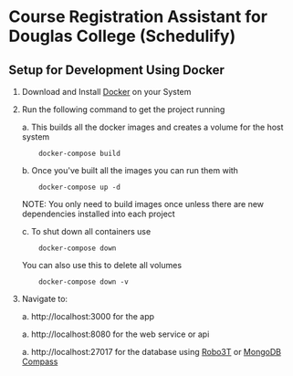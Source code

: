 # Course Registration Assistant for Douglas College (Schedulify)

## Setup for Development Using Docker

1.  Download and Install [Docker](https://www.docker.com/get-started) on your System

2. Run the following command to get the project running

    a. This builds all the docker images and creates a volume for the host system
   
    ```
        docker-compose build
    ```


    b.  Once you've built all the images you can run them with
    ```
        docker-compose up -d
    ```

    NOTE: You only need to build images once unless there are new dependencies installed into each project

    c. To shut down all containers use
    ```
        docker-compose down
    ```
    
    You can also use this to delete all volumes
    ```
        docker-compose down -v
    ```



3.  Navigate to:

    a. http://localhost:3000 for the app

    a. http://localhost:8080 for the web service or api

    a. http://localhost:27017 for the database using [Robo3T](https://robomongo.org/) or [MongoDB Compass](https://www.mongodb.com/products/compass)


